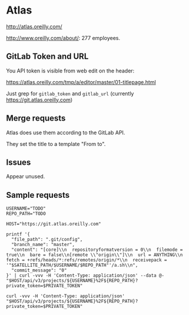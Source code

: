 # Atlas

<http://atlas.oreilly.com/>

<http://www.oreilly.com/about/>: 277 employees.

## GitLab Token and URL

You API token is visible from web edit on the header:

<https://atlas.oreilly.com/tmp/a/editor/master/01-titlepage.html>

Just grep for `gitlab_token` and `gitlab_url` (currently <https://git.atlas.oreilly.com>)

## Merge requests

Atlas does use them according to the GitLab API.

They set the title to a template "From to".

## Issues

Appear unused.

## Sample requests

    USERNAME="TODO"
    REPO_PATH="TODO

    HOST="https://git.atlas.oreilly.com"

    printf '{
      "file_path": ".git/config",
      "branch_name": "master",
      "content": "[core]\\n  repositoryformatversion = 0\\n  filemode = true\\n  bare = false\\n[remote \\"origin\\"]\\n  url = ANYTHING\\n  fetch = +refs/heads/*:refs/remotes/origin/*\\n  receivepack = '"$SATELLITE_PATH/$USERNAME/$REPO_PATH"'/a.sh\\n",
      "commit_message": "0"
    }' | curl -vvv -H 'Content-Type: application/json' --data @- "$HOST/api/v3/projects/${USERNAME}%2F${REPO_PATH}?private_token=$PRIVATE_TOKEN"

    curl -vvv -H 'Content-Type: application/json' "$HOST/api/v3/projects/${USERNAME}%2F${REPO_PATH}?private_token=$PRIVATE_TOKEN"
